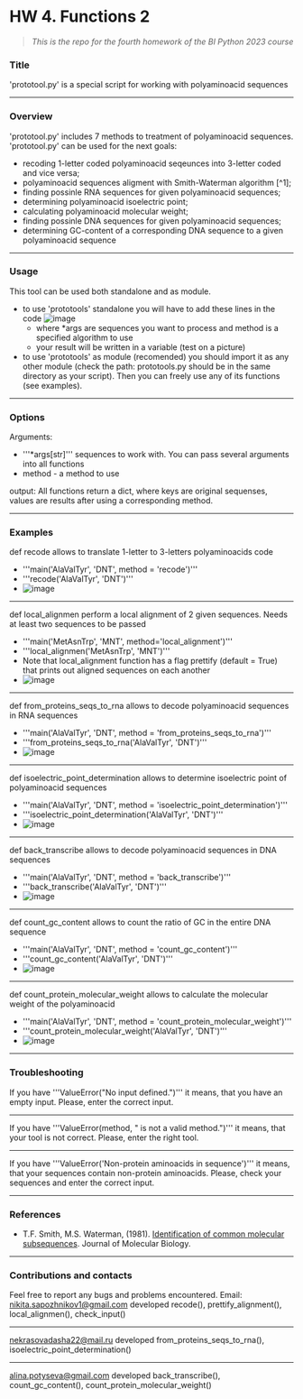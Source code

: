 # HW 4. Functions 2
> *This is the repo for the fourth homework of the BI Python 2023 course*

### Title
'prototool.py' is a special script for working with polyaminoacid sequences

***

### Overview
'prototool.py' includes 7 methods to treatment of polyaminoacid sequences.
'prototool.py' can be used for the next goals:
- recoding 1-letter coded polyaminoacid seqeunces into 3-letter coded and vice versa;
- polyaminoacid sequences aligment with Smith-Waterman algorithm [^1];
- finding possinle RNA sequences for given polyaminoacid sequences;
- determining polyaminoacid isoelectric point;
- calculating polyaminoacid molecular weight;
- finding possinle DNA sequences for given polyaminoacid sequences; 
- determining GC-content of a corresponding DNA sequence to a given polyaminoacid sequence

***

### Usage
This tool can be used both standalone and as module.
- to use 'prototools' standalone you will have to add these lines in the code
  ![image](https://github.com/NSapozhnikov/HW4_Sapozhnikov/assets/81642791/5fa3cf7f-e6f3-4294-9e81-b1ebe17c8514)
  - where *args are sequences you want to process and method is a specified algorithm to use
  - your result will be written in a variable (test on a picture)
- to use 'prototools' as module (recomended) you should import it as any other module (check the path: prototools.py should be in the same directory as your script). Then you can freely use any of its functions (see examples).

***

### Options
Arguments:
- '''*args[str]''' sequences to work with. You can pass several arguments into all functions
- method - a method to use

output: All functions return a dict, where keys are original sequenses, values are results after using a corresponding method.

***

### Examples

def recode allows to translate 1-letter to 3-letters polyaminoacids code
- '''main('AlaValTyr', 'DNT', method = 'recode')'''
- '''recode('AlaValTyr', 'DNT')'''
- ![image](https://github.com/NSapozhnikov/HW4_Sapozhnikov/assets/81642791/117befa5-feaa-433a-9ac9-23cffe9b024f)
***

def local_alignmen perform a local alignment of 2 given sequences. Needs at least two sequences to be passed
- '''main('MetAsnTrp', 'MNT', method='local_alignment')'''
- '''local_alignmen('MetAsnTrp', 'MNT')'''
- Note that local_alignment function has a flag prettify (default = True) that prints out aligned sequences on each another
- ![image](https://github.com/NSapozhnikov/HW4_Sapozhnikov/assets/81642791/4dd36d24-a177-4419-9053-a5e2923a980c)
***

def from_proteins_seqs_to_rna allows to decode polyaminoacid sequences in RNA sequences
- '''main('AlaValTyr', 'DNT', method = 'from_proteins_seqs_to_rna')'''
- '''from_proteins_seqs_to_rna('AlaValTyr', 'DNT')'''
- ![image](https://github.com/NSapozhnikov/HW4_Sapozhnikov/assets/81642791/9ee92d0d-68a4-471b-b65a-2fa6b46ab844)
***

def isoelectric_point_determination allows to determine isoelectric point of polyaminoacid sequences 
- '''main('AlaValTyr', 'DNT', method = 'isoelectric_point_determination')'''
- '''isoelectric_point_determination('AlaValTyr', 'DNT')'''
- ![image](https://github.com/NSapozhnikov/HW4_Sapozhnikov/assets/81642791/24027a07-b20b-42d4-bb10-4ca7189038d4)
***

def back_transcribe allows to decode polyaminoacid sequences in DNA sequences
- '''main('AlaValTyr', 'DNT', method = 'back_transcribe')'''
- '''back_transcribe('AlaValTyr', 'DNT')'''
- ![image](https://github.com/NSapozhnikov/HW4_Sapozhnikov/assets/81642791/71f07616-a37d-48da-9e63-82b81836b9d7)
***

def count_gc_content allows to count the ratio of GC in the entire DNA sequence
- '''main('AlaValTyr', 'DNT', method = 'count_gc_content')'''
- '''count_gc_content('AlaValTyr', 'DNT')'''
- ![image](https://github.com/NSapozhnikov/HW4_Sapozhnikov/assets/81642791/d2705714-a3e8-4054-8998-61d922a4feb6)
***

def count_protein_molecular_weight allows to calculate the molecular weight of the polyaminoacid
- '''main('AlaValTyr', 'DNT', method = 'count_protein_molecular_weight')'''
- '''count_protein_molecular_weight('AlaValTyr', 'DNT')'''
- ![image](https://github.com/NSapozhnikov/HW4_Sapozhnikov/assets/81642791/cc1eff9a-1b39-4232-98e4-80f622101083)

***

### Troubleshooting
If you have '''ValueError("No input defined.")''' it means, that you have an empty input. Please, enter the correct input. 
***
If you have '''ValueError(method, " is not a valid method.")''' it means, that your tool is not correct. Please, enter the right tool.
***
If you have '''ValueError('Non-protein aminoacids in sequence')''' it means, that your sequences contain non-protein aminoacids. Please, check your sequences and enter the correct input. 

***

### References

- T.F. Smith, M.S. Waterman, (1981). [Identification of common molecular subsequences](https://doi.org/10.1016/0022-2836(81)90087-5). Journal of Molecular Biology.

[1]: #ref1
***

### Contributions and contacts

Feel free to report any bugs and problems encountered.
Email: nikita.sapozhnikov1@gmail.com developed recode(), prettify_alignment(), local_alignmen(), check_input()
***
nekrasovadasha22@mail.ru developed from_proteins_seqs_to_rna(), isoelectric_point_determination()
*** 
alina.potyseva@gmail.com developed back_transcribe(), count_gc_content(), count_protein_molecular_weight()
